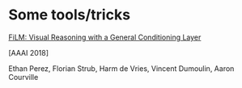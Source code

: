 # Some tools/tricks 



[FiLM: Visual Reasoning with a General Conditioning Layer](https://arxiv.org/pdf/1709.07871.pdf)

[AAAI 2018]

Ethan Perez, Florian Strub, Harm de Vries, Vincent Dumoulin, Aaron Courville

